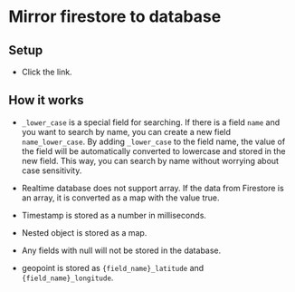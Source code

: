# Mirror firestore to database




## Setup

- Click the link.



## How it works


- `_lower_case` is a special field for searching. If there is a field `name` and you want to search by name, you can create a new field `name_lower_case`. By adding `_lower_case` to the field name, the value of the field will be automatically converted to lowercase and stored in the new field. This way, you can search by name without worrying about case sensitivity.


- Realtime database does not support array. If the data from Firestore is an array, it is converted as a map with the value true.

- Timestamp is stored as a number in milliseconds.

- Nested object is stored as a map.

- Any fields with null will not be stored in the database.

- geopoint is stored as `{field_name}_latitude` and `{field_name}_longitude`.




